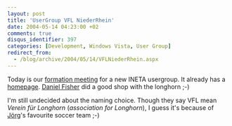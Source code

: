 ```yaml
---
layout: post
title: 'UserGroup VFL NiederRhein'
date: 2004-05-14 04:23:00 +02
comments: true
disqus_identifier: 397
categories: [Development, Windows Vista, User Group]
redirect_from:
  - /blog/archive/2004/05/14/VFLNiederRhein.aspx
---
```


Today is our [formation meeting](http://www.vfl-niederrhein.net/CategoryView.aspx?category=Events) for a new INETA usergroup. It already has a [homepage](http://www.vfl-niederrhein.net/). [Daniel Fisher](http://www.lennybacon.com/) did a good shop with the longhorn ;-)

I'm still undecided about the naming choice. Though they say VFL mean *Verein für Longhorn* (*association for Longhorn*), I guess it's because of [Jörg](http://staff.newtelligence.net/joergf/)'s favourite soccer team ;-)

